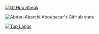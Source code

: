 [![GitHub Streak](https://streak-stats.demolab.com?user=AbdouAbarchiAboubacar&theme=dark&hide_border=true)](https://git.io/streak-stats)

![Abdou Abarchi Aboubacar's GitHub stats](https://github-readme-stats.vercel.app/api?username=AbdouAbarchiAboubacar&show_icons=true&theme=dark)

[![Top Langs](https://github-readme-stats.vercel.app/api/top-langs/?username=AbdouAbarchiAboubacar&layout=compact)](https://github.com/anuraghazra/github-readme-stats)
